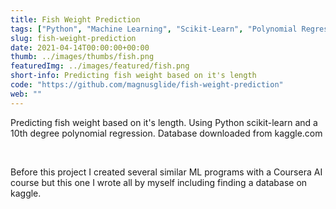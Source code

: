 ```yaml
---
title: Fish Weight Prediction
tags: ["Python", "Machine Learning", "Scikit-Learn", "Polynomial Regression"]
slug: fish-weight-prediction
date: 2021-04-14T00:00:00+00:00
thumb: ../images/thumbs/fish.png
featuredImg: ../images/featured/fish.png
short-info: Predicting fish weight based on it's length
code: "https://github.com/magnusglide/fish-weight-prediction"
web: ""
---
```


Predicting fish weight based on it's length. Using Python scikit-learn and a 10th degree polynomial regression. Database downloaded from kaggle.com


<br/>

Before this project I created several similar ML programs with a Coursera AI course but this one I wrote all by myself including finding a database on kaggle.

